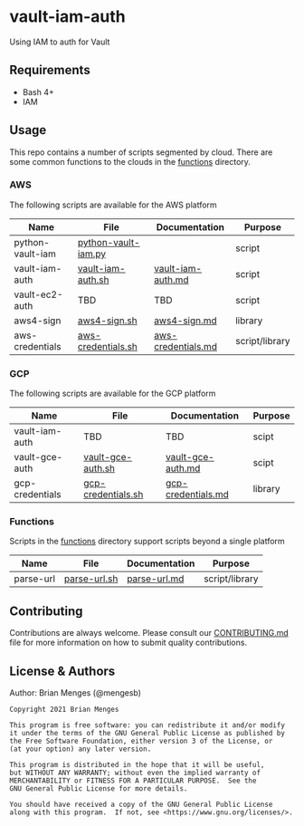 # vault-iam-auth

Using IAM to auth for Vault

## Requirements

- Bash 4+
- IAM

## Usage

This repo contains a number of scripts segmented by cloud. There are some common functions to the clouds in the [functions](functions) directory.

### AWS

The following scripts are available for the AWS platform

| Name | File | Documentation | Purpose |
| ---- | ---- | ------------- | ------- |
| python-vault-iam | [python-vault-iam.py](aws/python-vault-iam.py) | | script |
| vault-iam-auth | [vault-iam-auth.sh](aws/vault-iam-auth.sh) | [vault-iam-auth.md](docs/aws/vault-iam-auth.md) | script |
| vault-ec2-auth | TBD<!-- [vault-ec2-auth.sh](aws/vault-ec2-auth.sh) --> | TBD<!-- [vault-ec2-auth.md](docs/aws/vault-ec2-auth.md)  --> | script |
| aws4-sign | [aws4-sign.sh](aws/aws4-sign.sh) | [aws4-sign.md](docs/aws/aws4-sign.md) | library |
| aws-credentials | [aws-credentials.sh](aws/aws-credentials.sh) | [aws-credentials.md](docs/aws/aws-credentials.md) | script/library |

### GCP

The following scripts are available for the GCP platform

| Name | File | Documentation | Purpose |
| ---- | ---- | ------------- | ------- |
| vault-iam-auth | TBD<!-- [vault-iam-auth.sh](gcp/vault-iam-auth.sh) --> | TBD<!-- [vault-iam-auth.md](docs/gcp/vault-gce-auth.md) --> | scipt |
| vault-gce-auth | [vault-gce-auth.sh](gcp/vault-gce-auth.sh) | [vault-gce-auth.md](docs/gcp/vault-gce-auth.md) | scipt |
| gcp-credentials | [gcp-credentials.sh](gcp/gcp-credentials.sh) | [gcp-credentials.md](docs/gcp/gcp-credentials.md) | library |

### Functions

Scripts in the [functions](functions) directory support scripts beyond a single platform

| Name | File | Documentation | Purpose |
| ---- | ---- | ------------- | ------- |
| parse-url | [parse-url.sh](functions/parse-url.sh) | [parse-url.md](docs/functions/parse-url.md) | script/library |

## Contributing

Contributions are always welcome. Please consult our [CONTRIBUTING.md](CONTRIBUTING.md) file for more information on how to submit quality contributions.

## License & Authors

Author: Brian Menges (@mengesb)

```text
Copyright 2021 Brian Menges

This program is free software: you can redistribute it and/or modify
it under the terms of the GNU General Public License as published by
the Free Software Foundation, either version 3 of the License, or
(at your option) any later version.

This program is distributed in the hope that it will be useful,
but WITHOUT ANY WARRANTY; without even the implied warranty of
MERCHANTABILITY or FITNESS FOR A PARTICULAR PURPOSE.  See the
GNU General Public License for more details.

You should have received a copy of the GNU General Public License
along with this program.  If not, see <https://www.gnu.org/licenses/>.
```
